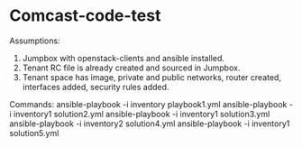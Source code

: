 # Comcast-code-test
Assumptions:
1. Jumpbox with openstack-clients and ansible installed.
2. Tenant RC file is already created and sourced in Jumpbox.
3. Tenant space has image, private and public networks, router created, interfaces added, security rules added.

Commands:
ansible-playbook -i inventory playbook1.yml
ansible-playbook -i inventory1 solution2.yml
ansible-playbook -i inventory1 solution3.yml
ansible-playbook -i inventory2 solution4.yml
ansible-playbook -i inventory1 solution5.yml


